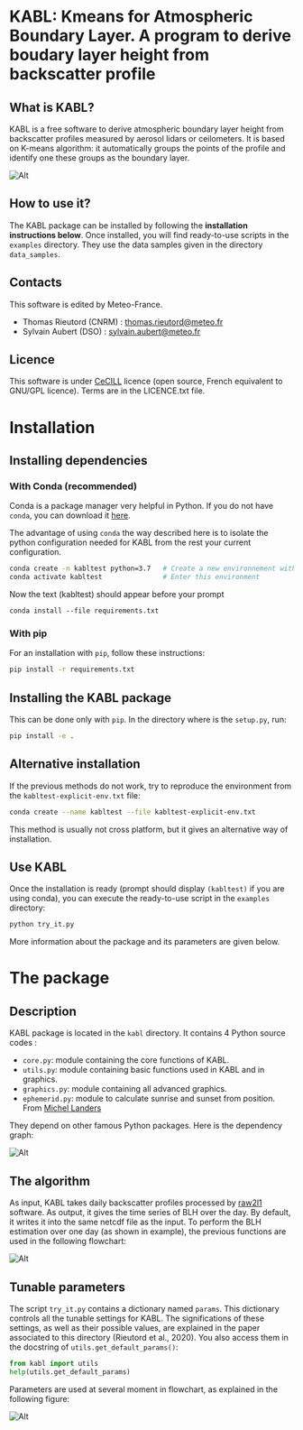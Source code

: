 KABL: Kmeans for Atmospheric Boundary Layer. A program to derive boudary layer height from backscatter profile
===========================================================

What is KABL?
--------------
KABL is a free software to derive atmospheric boundary layer height from backscatter profiles measured by aerosol lidars or ceilometers.
It is based on K-means algorithm: it automatically groups the points of the profile and identify one these groups as the boundary layer.

![Alt](example.png)

How to use it?
---------------
The KABL package can be installed by following the **installation instructions below**.
Once installed, you will find ready-to-use scripts in the `examples` directory.
They use the data samples given in the directory `data_samples`.


Contacts
---------
This software is edited by Meteo-France.
  * Thomas Rieutord (CNRM) : thomas.rieutord@meteo.fr
  * Sylvain Aubert (DSO) : sylvain.aubert@meteo.fr

Licence
--------
This software is under [CeCILL](https://cecill.info/licences.en.html) licence (open source, French equivalent to GNU/GPL licence).
Terms are in the LICENCE.txt file.

Installation
=============

Installing dependencies
------------------------

### With Conda (recommended)
Conda is a package manager very helpful in Python.
If you do not have `conda`, you can download it [here](https://docs.conda.io/projects/conda/en/latest/index.html).

The advantage of using `conda` the way described here is to isolate the python configuration needed for KABL from the rest your current configuration.

```bash
conda create -n kabltest python=3.7   # Create a new environnement with Python 3.7
conda activate kabltest               # Enter this environment
```

Now the text (kabltest) should appear before your prompt
```
conda install --file requirements.txt
```

### With pip
For an installation with `pip`, follow these instructions:

```bash
pip install -r requirements.txt 
```

Installing the KABL package
---------------------------
This can be done only with `pip`.
In the directory where is the `setup.py`, run:
```bash
pip install -e .
```

Alternative installation
-------------------------
If the previous methods do not work, try to reproduce the environment from the `kabltest-explicit-env.txt` file:
```bash
conda create --name kabltest --file kabltest-explicit-env.txt
```
This method is usually not cross platform, but it gives an alternative way of installation.

Use KABL
---------
Once the installation is ready (prompt should display `(kabltest)` if you are using conda), you can execute the ready-to-use script in the `examples` directory:
```bash
python try_it.py
```
More information about the package and its parameters are given below.

The package
============

Description
---------------

KABL package is located in the `kabl` directory. It contains 4 Python source codes :
  * `core.py`: module containing the core functions of KABL.
  * `utils.py`: module containing basic functions used in KABL and in graphics.
  * `graphics.py`: module containing all advanced graphics.
  * `ephemerid.py`: module to calculate sunrise and sunset from position. From [Michel Landers](https://michelanders.blogspot.com/2010/12/calulating-sunrise-and-sunset-in-python.html)

They depend on other famous Python packages.
Here is the dependency graph:

![Alt](KABL_dependency_graph.png)


The algorithm
------------------
As input, KABL takes daily backscatter profiles processed by [raw2l1](https://gitlab.in2p3.fr/ipsl/sirta/raw2l1) software.
As output, it gives the time series of BLH over the day.
By default, it writes it into the same netcdf file as the input.
To perform the BLH estimation over one day (as shown in example), the previous functions are used in the following flowchart:

![Alt](KABL_flowchart.png)

Tunable parameters
------------------
The script `try_it.py` contains a dictionary named `params`.
This dictionary controls all the tunable settings for KABL.
The significations of these settings, as well as their possible values, are explained in the paper associated to this directory (Rieutord et al., 2020).
You also access them in the docstring of `utils.get_default_params()`:
```python
from kabl import utils
help(utils.get_default_params)
```
Parameters are used at several moment in flowchart, as explained in the following figure:

![Alt](kabl_simple_flowchart.png)
